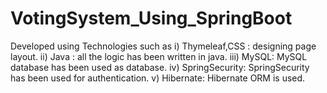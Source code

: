 # VotingSystem_Using_SpringBoot
Developed using Technologies such as
i) Thymeleaf,CSS : designing page layout.
ii) Java : all the logic has been written in java.
iii) MySQL: MySQL database has been used as database.
iv) SpringSecurity: SpringSecurity has been used for authentication.
v) Hibernate: Hibernate ORM is used.
